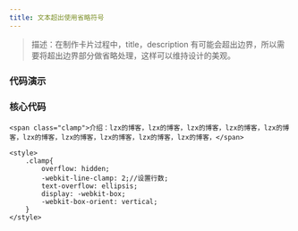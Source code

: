 ```yaml
---
title: 文本超出使用省略符号
---
```



>描述：在制作卡片过程中，title，description 有可能会超出边界，所以需要将超出边界部分做省略处理，这样可以维持设计的美观。 

### 代码演示


### 核心代码


```vue
<span class="clamp">介绍：lzx的博客，lzx的博客，lzx的博客，lzx的博客，lzx的博客，lzx的博客，lzx的博客，lzx的博客，lzx的博客，lzx的博客，</span>

<style>
    .clamp{
        overflow: hidden;
        -webkit-line-clamp: 2;//设置行数;
        text-overflow: ellipsis;
        display: -webkit-box;
        -webkit-box-orient: vertical;
    }
</style>

```